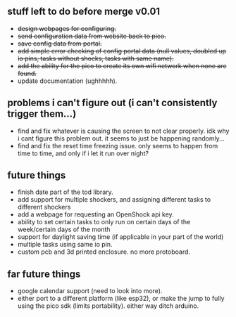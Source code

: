 ## stuff left to do before merge v0.01

* ~~design webpages for configuring.~~
* ~~send configuration data from website back to pico.~~
* ~~save config data from portal.~~
* ~~add simple error checking of config portal data (null values, doubled up io pins, tasks without shocks, tasks with same name).~~
* ~~add the ability for the pico to create its own wifi network when none are found.~~
* update documentation (ughhhhh).

## problems i can't figure out (i can't consistently trigger them...)
* find and fix whatever is causing the screen to not clear properly. idk why i cant figure this problem out. it seems to just be happening randomly...
* find and fix the reset time freezing issue. only seems to happen from time to time, and only if i let it run over night? 

## future things


* finish date part of the tod library.
* add support for multiple shockers, and assigning different tasks to different shockers
* add a webpage for requesting an OpenShock api key.
* ability to set certain tasks to only run on certain days of the week/certain days of the month
* support for daylight saving time (if applicable in your part of the world)
* multiple tasks using same io pin.
* custom pcb and 3d printed enclosure. no more protoboard.

## far future things

* google calendar support (need to look into more).
* either port to a different platform (like esp32), or make the jump to fully using the pico sdk (limits portability). either way ditch arduino. 